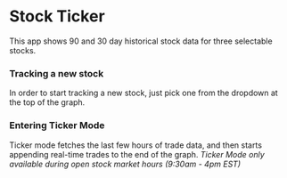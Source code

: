 # Stock Ticker

This app shows 90 and 30 day historical stock data for three selectable stocks.  

### Tracking a new stock

In order to start tracking a new stock, just pick one from the dropdown at the top of the graph.

### Entering Ticker Mode

Ticker mode fetches the last few hours of trade data, and then starts appending real-time trades to the end of the graph.  _*Ticker Mode only available during open stock market hours (9:30am - 4pm EST)*_
